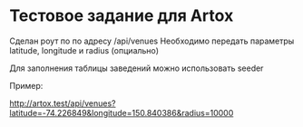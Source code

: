 # Тестовое задание для Artox
Сделан роут по по адресу /api/venues
Необходимо передать параметры latitude, longitude и radius (опциально)

Для заполнения таблицы заведений можно использовать seeder

Пример:

http://artox.test/api/venues?latitude=-74.226849&longitude=150.840386&radius=10000
